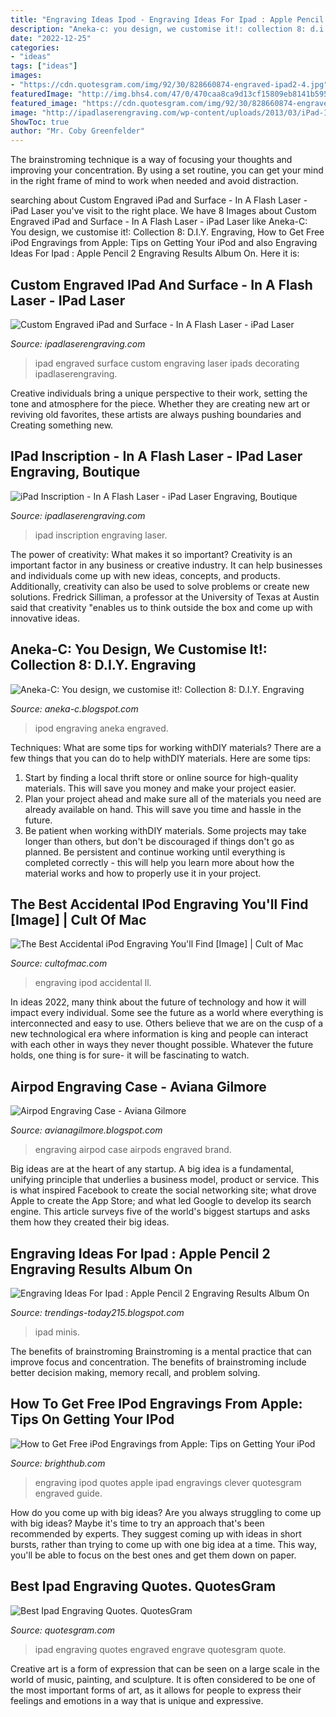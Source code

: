 ```yaml
---
title: "Engraving Ideas Ipod - Engraving Ideas For Ipad : Apple Pencil 2 Engraving Results Album On"
description: "Aneka-c: you design, we customise it!: collection 8: d.i.y. engraving"
date: "2022-12-25"
categories:
- "ideas"
tags: ["ideas"]
images:
- "https://cdn.quotesgram.com/img/92/30/828660874-engraved-ipad2-4.jpg"
featuredImage: "http://img.bhs4.com/47/0/470caa8ca9d13cf15809eb8141b59522dc81490f_large.jpg"
featured_image: "https://cdn.quotesgram.com/img/92/30/828660874-engraved-ipad2-4.jpg"
image: "http://ipadlaserengraving.com/wp-content/uploads/2013/03/iPad-Inscription.jpg"
ShowToc: true
author: "Mr. Coby Greenfelder"
---
```



The brainstroming technique is a way of focusing your thoughts and improving your concentration. By using a set routine, you can get your mind in the right frame of mind to work when needed and avoid distraction.

	

		
searching about Custom Engraved iPad and Surface - In A Flash Laser - iPad Laser you've visit to the right place. We have 8 Images about Custom Engraved iPad and Surface - In A Flash Laser - iPad Laser like Aneka-C: You design, we customise it!: Collection 8: D.I.Y. Engraving, How to Get Free iPod Engravings from Apple: Tips on Getting Your iPod and also Engraving Ideas For Ipad : Apple Pencil 2 Engraving Results Album On. Here it is:
		
    
## Custom Engraved IPad And Surface - In A Flash Laser - IPad Laser

<img loading=lazy src="https://ipadlaserengraving.com/wp-content/uploads/2015/11/22988337620_4ce0fd78ac_o-2000x1333.jpg" onerror="this.onerror=null;this.src='https://tse2.mm.bing.net/th?id=OIP.GWtiblNQQqXGTe0A_K9HqwHaE7&amp;pid=15.1';" alt="Custom Engraved iPad and Surface - In A Flash Laser - iPad Laser">

_Source: ipadlaserengraving.com_

>ipad engraved surface custom engraving laser ipads decorating ipadlaserengraving. 

	

Creative individuals bring a unique perspective to their work, setting the tone and atmosphere for the piece. Whether they are creating new art or reviving old favorites, these artists are always pushing boundaries and Creating something new.

    
## IPad Inscription - In A Flash Laser - IPad Laser Engraving, Boutique

<img loading=lazy src="http://ipadlaserengraving.com/wp-content/uploads/2013/03/iPad-Inscription.jpg" onerror="this.onerror=null;this.src='https://tse2.mm.bing.net/th?id=OIP.NoaI-BNJqf7BVUHSI9SDXwHaE5&amp;pid=15.1';" alt="iPad Inscription - In A Flash Laser - iPad Laser Engraving, Boutique">

_Source: ipadlaserengraving.com_

>ipad inscription engraving laser. 

	

The power of creativity: What makes it so important?
Creativity is an important factor in any business or creative industry. It can help businesses and individuals come up with new ideas, concepts, and products. Additionally, creativity can also be used to solve problems or create new solutions. Fredrick Silliman, a professor at the University of Texas at Austin said that creativity "enables us to think outside the box and come up with innovative ideas.

    
## Aneka-C: You Design, We Customise It!: Collection 8: D.I.Y. Engraving

<img loading=lazy src="http://2.bp.blogspot.com/_EWLqQ_5wc5w/TTB5nmaDNgI/AAAAAAAAAFs/ozUvBq1QkUE/s1600/ipod+series+engraved.jpg" onerror="this.onerror=null;this.src='https://tse2.mm.bing.net/th?id=OIP.XyE5dtAb_isx00q1yF6TvAAAAA&amp;pid=15.1';" alt="Aneka-C: You design, we customise it!: Collection 8: D.I.Y. Engraving">

_Source: aneka-c.blogspot.com_

>ipod engraving aneka engraved. 

	

Techniques: What are some tips for working withDIY materials?
There are a few things that you can do to help withDIY materials. Here are some tips: 
1. Start by finding a local thrift store or online source for high-quality materials. This will save you money and make your project easier. 
2. Plan your project ahead and make sure all of the materials you need are already available on hand. This will save you time and hassle in the future. 
3. Be patient when working withDIY materials. Some projects may take longer than others, but don't be discouraged if things don't go as planned. Be persistent and continue working until everything is completed correctly - this will help you learn more about how the material works and how to properly use it in your project.

    
## The Best Accidental IPod Engraving You&#039;ll Find [Image] | Cult Of Mac

<img loading=lazy src="https://cdn.cultofmac.com/wp-content/uploads/2013/02/ipodengravingings.jpg" onerror="this.onerror=null;this.src='https://tse3.mm.bing.net/th?id=OIP.x6f1UToMEv0hySTKL3yICgHaGg&amp;pid=15.1';" alt="The Best Accidental iPod Engraving You&#039;ll Find [Image] | Cult of Mac">

_Source: cultofmac.com_

>engraving ipod accidental ll. 

	

In ideas 2022, many think about the future of technology and how it will impact every individual. Some see the future as a world where everything is interconnected and easy to use. Others believe that we are on the cusp of a new technological era where information is king and people can interact with each other in ways they never thought possible. Whatever the future holds, one thing is for sure- it will be fascinating to watch.

    
## Airpod Engraving Case - Aviana Gilmore

<img loading=lazy src="https://i0.wp.com/iphoneparadise.com/wp-content/uploads/2019/03/engraved-airpods-has-arrived.jpg?w=1200" onerror="this.onerror=null;this.src='https://tse1.mm.bing.net/th?id=OIP.eopane7TFieAktnOa7R2WgHaJ4&amp;pid=15.1';" alt="Airpod Engraving Case - Aviana Gilmore">

_Source: avianagilmore.blogspot.com_

>engraving airpod case airpods engraved brand. 

	

Big ideas are at the heart of any startup. A big idea is a fundamental, unifying principle that underlies a business model, product or service. This is what inspired Facebook to create the social networking site; what drove Apple to create the App Store; and what led Google to develop its search engine. This article surveys five of the world's biggest startups and asks them how they created their big ideas.

    
## Engraving Ideas For Ipad : Apple Pencil 2 Engraving Results Album On

<img loading=lazy src="https://i.pinimg.com/originals/2b/1e/00/2b1e00cd20f793af070726c67d822358.jpg" onerror="this.onerror=null;this.src='https://tse3.mm.bing.net/th?id=OIP.BT1-EOCrFY5l164HvNDyLwHaE8&amp;pid=15.1';" alt="Engraving Ideas For Ipad : Apple Pencil 2 Engraving Results Album On">

_Source: trendings-today215.blogspot.com_

>ipad minis. 

	

The benefits of brainstroming
Brainstroming is a mental practice that can improve focus and concentration. The benefits of brainstroming include better decision making, memory recall, and problem solving.

    
## How To Get Free IPod Engravings From Apple: Tips On Getting Your IPod

<img loading=lazy src="http://img.bhs4.com/47/0/470caa8ca9d13cf15809eb8141b59522dc81490f_large.jpg" onerror="this.onerror=null;this.src='https://tse4.mm.bing.net/th?id=OIP.soKC-mPwAKw-8rU-jf08dwHaHa&amp;pid=15.1';" alt="How to Get Free iPod Engravings from Apple: Tips on Getting Your iPod">

_Source: brighthub.com_

>engraving ipod quotes apple ipad engravings clever quotesgram engraved guide. 

	

How do you come up with big ideas?
Are you always struggling to come up with big ideas? Maybe it's time to try an approach that's been recommended by experts. They suggest coming up with ideas in short bursts, rather than trying to come up with one big idea at a time. This way, you'll be able to focus on the best ones and get them down on paper.

    
## Best Ipad Engraving Quotes. QuotesGram

<img loading=lazy src="https://cdn.quotesgram.com/img/92/30/828660874-engraved-ipad2-4.jpg" onerror="this.onerror=null;this.src='https://tse2.mm.bing.net/th?id=OIP.syZ63kRhb8vzGrqs9r069wHaGR&amp;pid=15.1';" alt="Best Ipad Engraving Quotes. QuotesGram">

_Source: quotesgram.com_

>ipad engraving quotes engraved engrave quotesgram quote. 

	

Creative art is a form of expression that can be seen on a large scale in the world of music, painting, and sculpture. It is often considered to be one of the most important forms of art, as it allows for people to express their feelings and emotions in a way that is unique and expressive.

